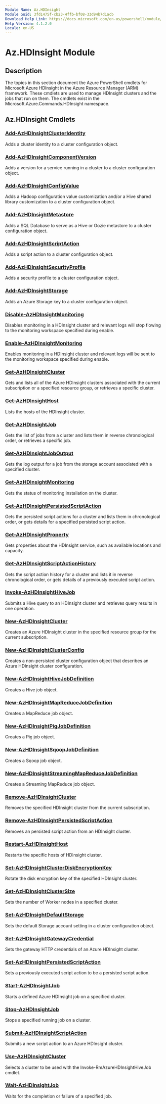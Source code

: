 ```yaml
---
Module Name: Az.HDInsight
Module Guid: 3fd1475f-cb23-4ffb-bf08-33d94b7d1acb
Download Help Link: https://docs.microsoft.com/en-us/powershell/module/az.hdinsight
Help Version: 4.1.2.0
Locale: en-US
---
```


# Az.HDInsight Module
## Description
The topics in this section document the Azure PowerShell cmdlets for Microsoft Azure HDInsight in the Azure Resource Manager (ARM) framework. These cmdlets are used to manage HDInsight clusters and the jobs that run on them. The cmdlets exist in the Microsoft.Azure.Commands.HDInsight namespace.

## Az.HDInsight Cmdlets
### [Add-AzHDInsightClusterIdentity](Add-AzHDInsightClusterIdentity.md)
Adds a cluster identity to a cluster configuration object.

### [Add-AzHDInsightComponentVersion](Add-AzHDInsightComponentVersion.md)
Adds a version for a service running in a cluster to a cluster configuration object.

### [Add-AzHDInsightConfigValue](Add-AzHDInsightConfigValue.md)
Adds a Hadoop configuration value customization and/or a Hive shared library customization to a cluster configuration object.

### [Add-AzHDInsightMetastore](Add-AzHDInsightMetastore.md)
Adds a SQL Database to serve as a Hive or Oozie metastore to a cluster configuration object.

### [Add-AzHDInsightScriptAction](Add-AzHDInsightScriptAction.md)
Adds a script action to a cluster configuration object.

### [Add-AzHDInsightSecurityProfile](Add-AzHDInsightSecurityProfile.md)
Adds a security profile to a cluster configuration object.

### [Add-AzHDInsightStorage](Add-AzHDInsightStorage.md)
Adds an Azure Storage key to a cluster configuration object.

### [Disable-AzHDInsightMonitoring](Disable-AzHDInsightMonitoring.md)
Disables monitoring in a HDInsight cluster and relevant logs will stop flowing to the monitoring workspace specified during enable.

### [Enable-AzHDInsightMonitoring](Enable-AzHDInsightMonitoring.md)
Enables monitoring in a HDInsight cluster and relevant logs will be sent to the monitoring workspace specified during enable.

### [Get-AzHDInsightCluster](Get-AzHDInsightCluster.md)
Gets and lists all of the Azure HDInsight clusters associated with the current subscription or a specified resource group, or retrieves a specific cluster.

### [Get-AzHDInsightHost](Get-AzHDInsightHost.md)
Lists the hosts of the HDInsight cluster.

### [Get-AzHDInsightJob](Get-AzHDInsightJob.md)
Gets the list of jobs from a cluster and lists them in reverse chronological order, or retrieves a specific job.

### [Get-AzHDInsightJobOutput](Get-AzHDInsightJobOutput.md)
Gets the log output for a job from the storage account associated with a specified cluster.

### [Get-AzHDInsightMonitoring](Get-AzHDInsightMonitoring.md)
Gets the status of monitoring installation on the cluster.

### [Get-AzHDInsightPersistedScriptAction](Get-AzHDInsightPersistedScriptAction.md)
Gets the persisted script actions for a cluster and lists them in chronological order, or gets details for a specified persisted script action.

### [Get-AzHDInsightProperty](Get-AzHDInsightProperty.md)
Gets properties about the HDInsight service, such as available locations and capacity.

### [Get-AzHDInsightScriptActionHistory](Get-AzHDInsightScriptActionHistory.md)
Gets the script action history for a cluster and lists it in reverse chronological order, or gets details of a previously executed script action.

### [Invoke-AzHDInsightHiveJob](Invoke-AzHDInsightHiveJob.md)
Submits a Hive query to an HDInsight cluster and retrieves query results in one operation.

### [New-AzHDInsightCluster](New-AzHDInsightCluster.md)
Creates an Azure HDInsight cluster in the specified resource group for the current subscription.

### [New-AzHDInsightClusterConfig](New-AzHDInsightClusterConfig.md)
Creates a non-persisted cluster configuration object that describes an Azure HDInsight cluster configuration.

### [New-AzHDInsightHiveJobDefinition](New-AzHDInsightHiveJobDefinition.md)
Creates a Hive job object.

### [New-AzHDInsightMapReduceJobDefinition](New-AzHDInsightMapReduceJobDefinition.md)
Creates a MapReduce job object.

### [New-AzHDInsightPigJobDefinition](New-AzHDInsightPigJobDefinition.md)
Creates a Pig job object.

### [New-AzHDInsightSqoopJobDefinition](New-AzHDInsightSqoopJobDefinition.md)
Creates a Sqoop job object.

### [New-AzHDInsightStreamingMapReduceJobDefinition](New-AzHDInsightStreamingMapReduceJobDefinition.md)
Creates a Streaming MapReduce job object.

### [Remove-AzHDInsightCluster](Remove-AzHDInsightCluster.md)
Removes the specified HDInsight cluster from the current subscription.

### [Remove-AzHDInsightPersistedScriptAction](Remove-AzHDInsightPersistedScriptAction.md)
Removes an persisted script action from an HDInsight cluster.

### [Restart-AzHDInsightHost](Restart-AzHDInsightHost.md)
Restarts the specific hosts of HDInsight cluster.

### [Set-AzHDInsightClusterDiskEncryptionKey](Set-AzHDInsightClusterDiskEncryptionKey.md)
Rotate the disk encryption key of the specified HDInsight cluster.

### [Set-AzHDInsightClusterSize](Set-AzHDInsightClusterSize.md)
Sets the number of Worker nodes in a specified cluster.

### [Set-AzHDInsightDefaultStorage](Set-AzHDInsightDefaultStorage.md)
Sets the default Storage account setting in a cluster configuration object.

### [Set-AzHDInsightGatewayCredential](Set-AzHDInsightGatewayCredential.md)
Sets the gateway HTTP credentials of an Azure HDInsight cluster.

### [Set-AzHDInsightPersistedScriptAction](Set-AzHDInsightPersistedScriptAction.md)
Sets a previously executed script action to be a persisted script action.

### [Start-AzHDInsightJob](Start-AzHDInsightJob.md)
Starts a defined Azure HDInsight job on a specified cluster.

### [Stop-AzHDInsightJob](Stop-AzHDInsightJob.md)
Stops a specified running job on a cluster.

### [Submit-AzHDInsightScriptAction](Submit-AzHDInsightScriptAction.md)
Submits a new script action to an Azure HDInsight cluster.

### [Use-AzHDInsightCluster](Use-AzHDInsightCluster.md)
Selects a cluster to be used with the Invoke-RmAzureHDInsightHiveJob cmdlet.

### [Wait-AzHDInsightJob](Wait-AzHDInsightJob.md)
Waits for the completion or failure of a specified job.

